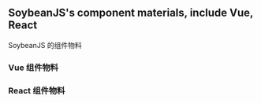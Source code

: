 ## SoybeanJS's component materials, include Vue, React

SoybeanJS 的组件物料

### Vue 组件物料

### React 组件物料
